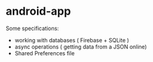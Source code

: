 # android-app

Some specifications:
* working with databases ( Firebase + SQLite )
* async operations ( getting data from a JSON online) 
* Shared Preferences file


